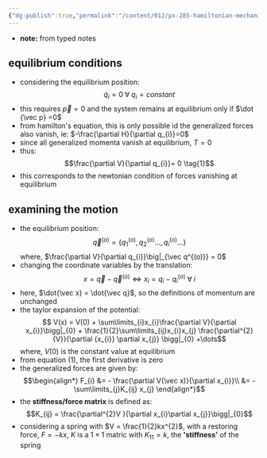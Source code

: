 ```yaml
---
{"dg-publish":true,"permalink":"/content/012/px-285-hamiltonian-mechanics-and-fluid-dynamics/g-normal-modes-and-small-oscillations/px-285-g2-stiffness-matrix/","noteIcon":"1","created":"2024-11-26T12:40:36.599+00:00","updated":"2024-11-26T12:59:18.993+00:00"}
---
```


- **note:** from typed notes

## equilibrium conditions
- considering the equilibrium position:
$$\dot q_{i}=0 \; \forall \; q_{i} = constant$$
- this requires $\vec p =0$ and the system remains at equilibrium only if $\dot {\vec p} =0$
- from hamilton's equation, this is only possible id the generalized forces also vanish, ie: $-\frac{\partial H}{\partial q_{i}}=0$
- since all generalized momenta vanish at equilibrium, $T=0$
- thus:
$$\frac{\partial V}{\partial q_{i}}= 0 \tag{1}$$
- this corresponds to the newtonian condition of forces vanishing at equilibrium
## examining the motion
- the equilibrium position:
$$\vec q^{(o)} = \{ q_{1}^{(o)}, q_{2}^{(o)} \dots, q_{i}^{(o)} \dots \}$$
	where, $\frac{\partial V}{\partial q_{i}}\big|_{\vec q^{(o)}} = 0$
- changing the coordinate variables by the translation:
$$x = \vec q - \vec q^{(o)} \iff x_{i} = q_{i}- q_{i}^{(o)} \;\forall\;i$$
- here, $\dot{\vec x} = \dot{\vec q}$, so the definitions of momentum are unchanged
- the taylor expansion of the potential: 
$$ V(x) = V(0) + \sum\limits_{i}x_{i}\frac{\partial V}{\partial x_{i}}\bigg|_{0} + \frac{1}{2}\sum\limits_{ij}x_{i}x_{j} \frac{\partial^{2} {V}}{\partial {x_{i}} \partial x_{j}} \bigg|_{0} +\dots$$
	where, $V(0)$ is the constant value at equilibrium 
- from equation $(1)$, the first derivative is zero
- the generalized forces are given by:
$$\begin{align*}
	F_{i} &= - \frac{\partial V(\vec x)}{\partial x_{i}}\\
	&= - \sum\limits_{j}K_{ij} x_{j}
\end{align*}$$
- the **stiffness/force matrix** is defined as:
$$K_{ij} = \frac{\partial^{2}V }{\partial x_{i}\partial x_{j}}\bigg|_{0}$$
- considering a spring with $V = \frac{1}{2}kx^{2}$, with a restoring force, $F = -kx$, $K$ is a $1\times1$ matric with $K_{11} = k$, the **'stiffness'** of the spring